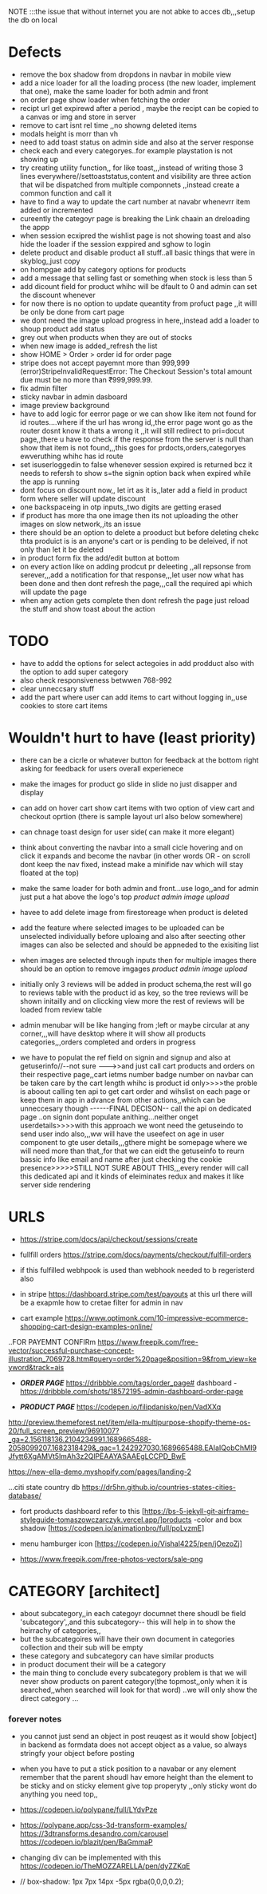 NOTE :::the issue that without internet you are not abke to acces db,,,setup the db on local

# Defects
- remove the box shadow from dropdons in navbar in mobile view
- add a nice loader for all the loading process (the new loader, implement that one),  make the same loader for both admin and front
- on order page show loader when fetching the order
- recipt url get expirewd after a period , maybe the recipt can be copied to a canvas or img and store in server
- remove to cart isnt rel time ,,no showng deleted items
- modals height is morr than vh
- need to add toast status on admin side and also at the server response
- check each and every categoryes..for example playstation is not showing up
- try creating utility function,, for like toast,,,instead of writing those 3 lines everywhere//settoaststatus,content and visibility are three action that wil be dispatched from multiple componnets ,,instead create a common function and call it
- have to find a way to update the cart number at navabr whenevrr item added or incremented
- cureently the categoyr page is breaking the Link chaain an dreloading the appp
- when session ecxipred the wishlist page is not showing toast and also hide the loader if the session exppired and sghow to login 
- delete product and disable product all stuff..all basic things that were in skyblog,,just copy
- on hompgae add by category options for products
- add a message that selling fast or something when stock is less than 5
- add dicount field for product whihc will be dfault to 0 and admin can set the discount whenever
- for now there is no option to update queantity from profuct page ,,it willl be only be done from cart page
- we dont need the image upload progress in here,,instead add a loader to shoup product add status
- grey out when products when they are out of stocks
- when new image is added,,refresh the list
- show HOME > Order > order id for order page
- stripe does not accept payemnt more than 999,999 (error)StripeInvalidRequestError: The Checkout Session's total amount due must be no more than ₹999,999.99.
- fix admin filter
- sticky navbar in admin dasboard
- image preview background
- have to add logic for eerror page or we can show like item not found for id routes....where if the url has wrong id,,the error page wont go as the router dosnt know it thats a wrong it ,,it will still redirect to pri=docut page,,there u have to check if the response from the server is null than show that item is not found,,,this goes for prdocts,orders,categoryes ewveruthing whihc has id route
- set isuserloggedin to false whenever session expired is returned bcz it needs to refersh to show s=the signin option back when expired while the app is running
- dont focus on discount now,, let irt as it is,,later add a field in product form where seller will update discount
- one backspaceing in otp inputs,,two digits are getting erased
- if product has more tha one image then its not uploading the other images on slow network,,its an issue
- there should be an option to delete a prooduct but before deleting chekc thta produict is is an anyone's cart or is pending to be deleived, if not only than let it be deleted
- in product form fix the add/edit button at bottom
- on every action like on adding prodcut pr deleeting ,,all repsonse from serever,,,add a notification for that response,,,let user now what has been done and then dont refresh the page,,,call the required api which will update the page
- when any action gets complete then dont refresh the page just reload the stuff and show toast about the action



# TODO
- have to addd the options for select actegoies in add prodduct also with the option to add super category
- also check responsiveness betwwen 768-992
- clear unneccsary stuff
- add the part where user can add items to cart without logging in,,use cookies to store cart items



# Wouldn't hurt to have (least priority)
- there can be a cicrle or whatever button for feedback at the bottom right asking for feedback for users overall experienece
- make the images for product  go slide in slide no just disapper and display
- can add on hover cart show cart items with two option of view cart and checkout oprtion (there is sample layout url also below somewhere)
- can chnage toast design for user side( can make it more elegant)
- think about converting the navbar into a small cicle hovering and on click it expands and become the navbar (in other words OR - on scroll dont keep the nav fixed, instead make a minifide nav which will stay floated at the top)
- make the same loader for both admin and front...use logo,,and for admin just put a hat above the logo's top
*product admin image upload*
- havee to add delete image from firestoreage when product is deleted
- add the feature where selected images to be uploaded can be unselected individually before uploaing and also after seecting other images can also be selected and should be appneded to the exisiting list
- when images are selected through inputs then for multiple images there should be an option to remove imgages
*product admin image upload*
- initially only 3 reviews will be added in product schema,the rest will go to reviews table with the product id as key, so the tree reviews will be shown initailly and on cliccking view more the rest of reviews will be loaded from review table
- admin menubar will be like hanging from ;left or maybe circular at any corner,,,will have desktop where it will show all products categories,,,orders completed and orders in progress





- we have to populat the ref field on signin and signup and also at getuserinfo//--not sure --->>and just call cart products and orders on their respective page,,cart ietms number badge number on navbar can be taken care by the cart length whihc is product id only>>>>the proble is aboout calling ten api to get cart order and wihslist on each page or keep them in app in advance from other actions,,which can be unneccesary though
------FINAL DECISON-- call the api on dedicated page ..on signin dont populate anithing...neither onget userdetails>>>>with this approach we wont need the getuseindo to send user indo also,,,ww will have the useefect on age in user component to gte user details,,,gthere might be somepage where we will need more than that,,for that we can eidt the getuseinfo to reurn bassic info like email and name after just checking the cookie presence>>>>>STILL NOT SURE ABOUT THIS,,,every render will call this dedicated api and it kinds of eleiminates redux and makes it like server side rendering


# URLS
- https://stripe.com/docs/api/checkout/sessions/create
- fullfill orders https://stripe.com/docs/payments/checkout/fulfill-orders
- if this fulfilled webhpook is used than webhook needed to b regeristerd also
- in stripe https://dashboard.stripe.com/test/payouts at this url there will be a exapmle how to cretae filter for admin in nav

- cart example https://www.optimonk.com/10-impressive-ecommerce-shopping-cart-design-examples-online/

..FOR PAYEMNT CONFIRm
https://www.freepik.com/free-vector/successful-purchase-concept-illustration_7069728.htm#query=order%20page&position=9&from_view=keyword&track=ais


- **_ORDER PAGE_**
https://dribbble.com/tags/order_page#
dashboard - https://dribbble.com/shots/18572195-admin-dashboard-order-page

- **_PRODUCT PAGE_** https://codepen.io/filipdanisko/pen/VadXXq

http://preview.themeforest.net/item/ella-multipurpose-shopify-theme-os-20/full_screen_preview/9691007?_ga=2.156118136.2104234991.1689665488-2058099207.1682318429&_gac=1.242927030.1689665488.EAIaIQobChMI9Jfytt6XgAMVt5lmAh3z2QlPEAAYASAAEgLCCPD_BwE

https://new-ella-demo.myshopify.com/pages/landing-2

...citi state country db
https://dr5hn.github.io/countries-states-cities-database/


- fort products dashboard refer to this
  [https://bs-5-jekyll-git-airframe-styleguide-tomaszowczarczyk.vercel.app/]products
  -color and box shadow [https://codepen.io/animationbro/full/poLvzmE]
- menu hamburger icon [https://codepen.io/Vishal4225/pen/jOezoZj]

- https://www.freepik.com/free-photos-vectors/sale-png




# CATEGORY [architect]
- about subcategory,,in each categoyr documnet there shoudl be field 'subcategory',,and this subcategory-- this will help in to show the heirrachy of categories,,
- but the subcategoires will have their own document in categories collection and their sub will be empty
- these category and subcategory can have similar products
- in product document their will be a category
- the main thing to conclude every subcategory problem is that we will never show products on parent category(the topmost,,only when it is searched,,when searched will look for that word) ..we will only show the direct category ...




### forever notes
- you cannot just send an object in post reuqest as it would show [object] in backend as formdata does not accept object as a value, so always stringfy your object before posting 

- when you have to put a stick position to a navabar or any element remember that the parent shoudl hav emore height than the element to be sticky and on sticky element give top properyty ,,only sticky wont do anything you need top,,
- https://codepen.io/polypane/full/LYdvPze
- https://polypane.app/css-3d-transform-examples/
  https://3dtransforms.desandro.com/carousel
  https://codepen.io/blazit/pen/BaGmmaP

- changing div can be implemented with this https://codepen.io/TheMOZZARELLA/pen/dyZZKqE
- // box-shadow: 1px 7px 14px -5px rgba(0,0,0,0.2);